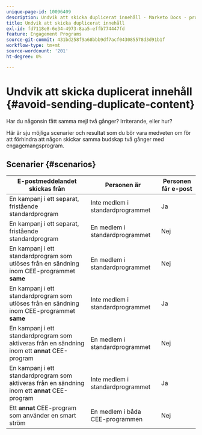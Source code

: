 ```yaml
---
unique-page-id: 10096409
description: Undvik att skicka duplicerat innehåll - Marketo Docs - produktdokumentation
title: Undvik att skicka duplicerat innehåll
exl-id: fd7118e8-6e34-4973-8aa5-effb774447fd
feature: Engagement Programs
source-git-commit: 431bd258f9a68bbb9df7acf043085578d3d91b1f
workflow-type: tm+mt
source-wordcount: '201'
ht-degree: 0%

---
```


# Undvik att skicka duplicerat innehåll {#avoid-sending-duplicate-content}

Har du någonsin fått samma mejl två gånger? Irriterande, eller hur?

Här är sju möjliga scenarier och resultat som du bör vara medveten om för att förhindra att någon skickar samma budskap två gånger med engagemangsprogram.

## Scenarier {#scenarios}

| E-postmeddelandet skickas från | Personen är | Personen får e-post |
|---|---|---|
| En kampanj i ett separat, fristående standardprogram | Inte medlem i standardprogrammet | Ja |
| En kampanj i ett separat, fristående standardprogram | En medlem i standardprogrammet | Nej |
| En kampanj i ett standardprogram som utlöses från en sändning inom CEE-programmet **same** | En medlem i standardprogrammet | Nej |
| En kampanj i ett standardprogram som utlöses från en sändning inom CEE-programmet **same** | Inte medlem i standardprogrammet | Ja |
| En kampanj i ett standardprogram som aktiveras från en sändning inom ett **annat** CEE-program | En medlem i standardprogrammet | Nej |
| En kampanj i ett standardprogram som aktiveras från en sändning inom ett **annat** CEE-program | Inte medlem i standardprogrammet | Ja |
| Ett **annat** CEE-program som använder en smart ström | En medlem i båda CEE-programmen | Nej |
